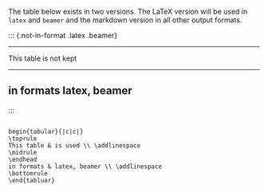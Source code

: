 The table below exists in two versions. The LaTeX version will be used in `latex` and `beamer` and the markdown version in all other output formats.

::: {.not-in-format .latex .beamer}

---------------------------
This table   is not kept
----------- ----------------
in formats    latex, beamer
----------------------------

:::

~~~{=latex}

begin{tabular}{|c|c|}
\toprule
This table & is used \\ \addlinespace
\midrule
\endhead
in formats & latex, beamer \\ \addlinespace
\bottomrule
\end{tabluar}

~~~
